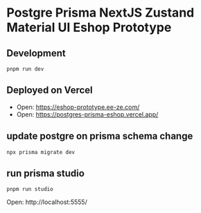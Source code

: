 # Postgre Prisma NextJS Zustand Material UI Eshop Prototype

## Development

`pnpm run dev`

## Deployed on Vercel

- Open: https://eshop-prototype.ee-ze.com/
- Open: https://postgres-prisma-eshop.vercel.app/

## update postgre on prisma schema change

`npx prisma migrate dev`

## run prisma studio

`pnpm run studio`

Open: http://localhost:5555/
